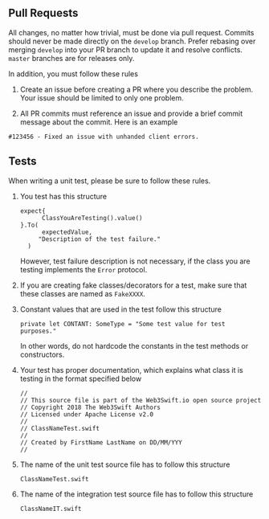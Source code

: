 ## Pull Requests

All changes, no matter how trivial, must be done via pull request. Commits
should never be made directly on the `develop` branch. Prefer rebasing over
merging `develop` into your PR branch to update it and resolve conflicts.
`master` branches are for releases only.

In addition, you must follow these rules

1. Create an issue before creating a PR where you describe the problem. Your issue should
be limited to only one problem.

2. All PR commits must reference an issue and provide a brief commit message about the commit.
Here is an example
```
#123456 - Fixed an issue with unhanded client errors.

```

## Tests

When writing a unit test, please be sure to follow these rules.

1. You test has this structure

    ```
    expect{
          ClassYouAreTesting().value()
    }.To(
          expectedValue,
         "Description of the test failure."
      )
    ```
    
    However, test failure description is not necessary,
    if the class you are testing implements the `Error` protocol.

2. If you are creating fake classes/decorators for a test, make sure
    that these classes are named as `FakeXXXX`.
    
3. Constant values that are used in the test follow this structure
    ```
    private let CONTANT: SomeType = "Some test value for test purposes."
    ```
    In other words, do not hardcode the constants in the test methods or constructors.
    
4.  Your test has proper documentation, which explains what class it is testing
    in the format specified below
   
    ```
    //
    // This source file is part of the Web3Swift.io open source project
    // Copyright 2018 The Web3Swift Authors
    // Licensed under Apache License v2.0
    //
    // ClassNameTest.swift
    //
    // Created by FirstName LastName on DD/MM/YYY
    //
    ```

5.  The name of the unit test source file has to follow this structure

    ```
    ClassNameTest.swift
    ```
    
6.  The name of the integration test source file has to follow this structure

    ```
    ClassNameIT.swift
    ```


